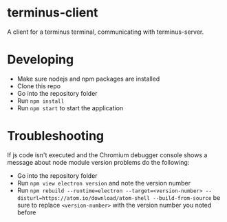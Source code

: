 # terminus-client
A client for a terminus terminal, communicating with terminus-server.

# Developing
* Make sure nodejs and npm packages are installed
* Clone this repo
* Go into the repository folder
* Run `npm install`
* Run `npm start` to start the application

# Troubleshooting
If js code isn't executed and the Chromium debugger console shows a message about node module version problems do the following:
* Go into the repository folder
* Run `npm view electron version` and note the version number
* Run `npm rebuild --runtime=electron --target=<version-number> --disturl=https://atom.io/download/atom-shell --build-from-source` be sure to replace `<version-number>` with the version number you noted before